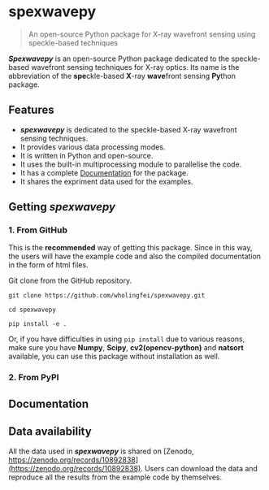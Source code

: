 # spexwavepy
> An open-source Python package for X-ray wavefront sensing using speckle-based techniques

***Spexwavepy*** is an open-source Python package dedicated to the speckle-based wavefront sensing techniques for X-ray optics. 
Its name is the abbreviation of the **spe**ckle-based **X**-ray **wave**front sensing **Py**thon package.

## Features

* ***spexwavepy*** is dedicated to the speckle-based X-ray wavefront sensing techniques.
* It provides various data processing modes.
* It is written in Python and open-source.
* It uses the built-in multiprocessing module to parallelise the code.
* It has a complete [Documentation](#documentation) for the package.
* It shares the expriment data used for the examples.

## Getting ***spexwavepy***

### 1. From GitHub

This is the **recommended** way of getting this package.
Since in this way, the users will have the example code and 
also the compiled documentation in the form of html files.

Git clone from the GitHub repository.

`git clone https://github.com/wholingfei/spexwavepy.git`

`cd spexwavepy`

`pip install -e .`

Or, if you have difficulties in using `pip install` due to various reasons, 
make sure you have **Numpy**, **Scipy**, **cv2(opencv-python)** and **natsort** 
available, you can use this package without installation as well.

### 2. From PyPI

## Documentation

## Data availability

All the data used in ***spexwavepy*** is shared on [Zenodo, https://zenodo.org/records/10892838](https://zenodo.org/records/10892838).
Users can download the data and reproduce all the results from the 
example code by themselves.
